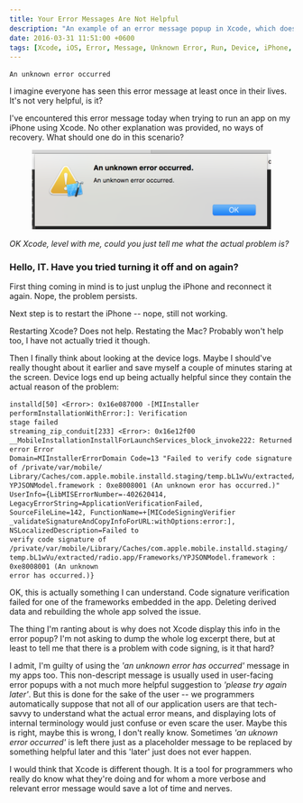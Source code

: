 ```yaml
---
title: Your Error Messages Are Not Helpful
description: "An example of an error message popup in Xcode, which does not really help anyone."
date: 2016-03-31 11:51:00 +0600
tags: [Xcode, iOS, Error, Message, Unknown Error, Run, Device, iPhone, Install, Framework, Code Signing]
---
```


    An unknown error occurred

I imagine everyone has seen this error message at least once in their lives. It's not very helpful,
is it?

I've encountered this error message today when trying to run an app on my iPhone using Xcode. No
other explanation was provided, no ways of recovery. What should one do in this scenario?

<!--more-->

<figure class="float-center">
<img src="/images/xcode-unknown-error.png" alt="An 'unknown error occurred' dialog presented by
Xcode when trying to run an application on a device.">
</figure>

*OK Xcode, level with me, could you just tell me what the actual problem is?*

### Hello, IT. Have you tried turning it off and on again?

First thing coming in mind is to just unplug the iPhone and reconnect it again. Nope, the problem
persists.

Next step is to restart the iPhone -- nope, still not working.

Restarting Xcode? Does not help. Restating the Mac? Probably won't help too, I have not actually
tried it though.

Then I finally think about looking at the device logs. Maybe I should've really thought about it
earlier and save myself a couple of minutes staring at the screen. Device logs end up being actually
helpful since they contain the actual reason of the problem:

    installd[50] <Error>: 0x16e087000 -[MIInstaller performInstallationWithError:]: Verification
    stage failed
    streaming_zip_conduit[233] <Error>: 0x16e12f00
    __MobileInstallationInstallForLaunchServices_block_invoke222: Returned error Error
    Domain=MIInstallerErrorDomain Code=13 "Failed to verify code signature of /private/var/mobile/
    Library/Caches/com.apple.mobile.installd.staging/temp.bL1wVu/extracted/radio.app/Frameworks/
    YPJSONModel.framework : 0xe8008001 (An unknown eror has occurred.)"
    UserInfo={LibMISErrorNumber=-402620414, LegacyErrorString=ApplicationVerificationFailed,
    SourceFileLine=142, FunctionName=+[MICodeSigningVerifier
    _validateSignatureAndCopyInfoForURL:withOptions:error:], NSLocalizedDescription=Failed to
    verify code signature of /private/var/mobile/Library/Caches/com.apple.mobile.installd.staging/
    temp.bL1wVu/extracted/radio.app/Frameworks/YPJSONModel.framework : 0xe8008001 (An unknown
    error has occurred.)}

OK, this is actually something I can understand. Code signature verification failed for one of the
frameworks embedded in the app. Deleting derived data and rebuilding the whole app solved the issue.

The thing I'm ranting about is why does not Xcode display this info in the error popup? I'm not
asking to dump the whole log excerpt there, but at least to tell me that there is a problem with
code signing, is it that hard?

I admit, I'm guilty of using the _'an unknown error has occurred'_ message in my apps too. This
non-descript message is usually used in user-facing error popups with a not much more helpful
suggestion to _'please try again later'_. But this is done for the sake of the user -- we programmers
automatically suppose that not all of our application users are that tech-savvy to understand what
the actual error means, and displaying lots of internal terminology would just confuse or even scare
the user. Maybe this is right, maybe this is wrong, I don't really know. Sometimes _'an uknown error
occurred'_ is left there just as a placeholder message to be replaced by something helpful later and
this 'later' just does not ever happen.

I would think that Xcode is different though. It is a tool for programmers who really do know what
they're doing and for whom a more verbose and relevant error message would save a lot of time and
nerves.
